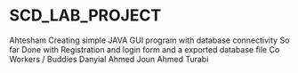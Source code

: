 # SCD_LAB_PROJECT
Ahtesham 
Creating simple JAVA GUI program with database connectivity 
So far Done with Registration and login form and a exported database file 
Co Workers / Buddies
Danyial Ahmed
Joun Ahmed Turabi
